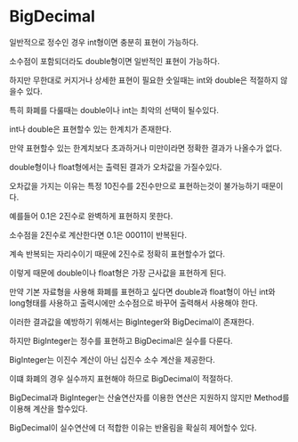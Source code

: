 # BigDecimal
일반적으로 정수인 경우 int형이면 충분히 표현이 가능하다.

소수점이 포함되더라도 double형이면 일반적인 표현이 가능하다.

하지만 무한대로 커지거나 상세한 표현이 필요한 숫일때는 int와 double은 적절하지 않을수 있다.

특히 화폐를 다룰때는 double이나 int는 최악의 선택이 될수있다.

int나 double은 표현할수 있는 한계치가 존재한다. 

만약 표현할수 있는 한계치보다 초과하거나 미만이라면 정확한 결과가 나올수가 없다.

double형이나 float형에서는 출력된 결과가 오차값을 가질수있다.

오차값을 가지는 이유는 특정 10진수를 2진수만으로 표현하는것이 불가능하기 때문이다.

예를들어 0.1은 2진수로 완벽하게 표현하지 못한다.

소수점을 2진수로 계산한다면 0.1은 00011이 반복된다.

계속 반복되는 자리수이기 때문에 2진수로 정확히 표현할수가 없다.

이렇게 때문에 double이나 float형은 가장 근사값을 표현하게 된다.

만약 기본 자료형을 사용해 화폐를 표현하고 싶다면 double과 float형이 아닌 int와 long형태를 사용하고 출력시에만 소수점으로 바꾸어 출력해서 사용해야 한다.

이러한 결과값을 예방하기 위해서는 BigInteger와 BigDecimal이 존재한다.

하지만 BigInteger는 정수를 표현하고 BigDecimal은 실수를 다룬다.

BigInteger는 이진수 계산이 아닌 십진수 소수 계산을 제공한다.

이떄 화폐의 경우 실수까지 표현해야 하므로 BigDecimal이 적절하다.

BigDecimal과 BigInteger는 산술연산자를 이용한 연산은 지원하지 않지만 Method를 이용해 계산을 할수있다.

BigDecimal이 실수연산에 더 적합한 이유는 반올림을 확실히 제어할수 있다.